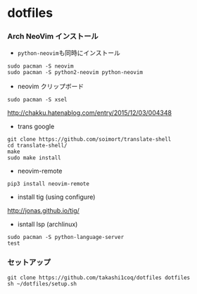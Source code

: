 # dotfiles

### Arch NeoVim インストール

- `python-neovim`も同時にインストール

```
sudo pacman -S neovim
sudo pacman -S python2-neovim python-neovim
```

- neovim クリップボード

```
sudo pacman -S xsel
```
http://chakku.hatenablog.com/entry/2015/12/03/004348

- trans google
```
git clone https://github.com/soimort/translate-shell
cd translate-shell/
make
sudo make install
```

- neovim-remote
```
pip3 install neovim-remote
```

- install tig (using configure)

http://jonas.github.io/tig/

- isntall lsp (archlinux)
```
sudo pacman -S python-language-server
test
```

### セットアップ

```
git clone https://github.com/takashi1coq/dotfiles dotfiles
sh ~/dotfiles/setup.sh
```

